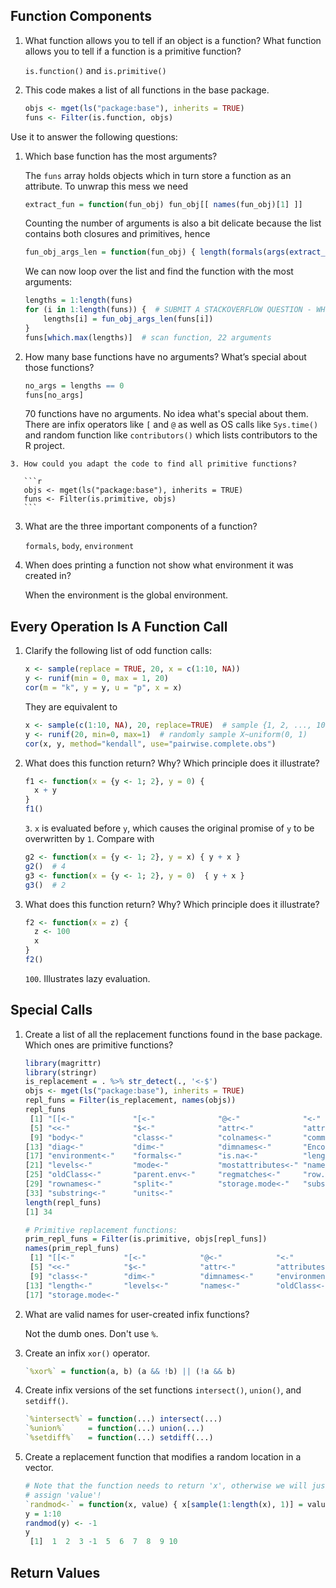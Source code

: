 Function Components
-------------------

1.  What function allows you to tell if an object is a function?
    What function allows you to tell if a function is a primitive function?

    `is.function()` and `is.primitive()`

2.  This code makes a list of all functions in the base package.
    ```r
    objs <- mget(ls("package:base"), inherits = TRUE)
    funs <- Filter(is.function, objs)
    ```

   Use it to answer the following questions:

   1.  Which base function has the most arguments?

       The `funs` array holds objects which in turn store a function as an attribute. To unwrap this mess we need

        ```r
        extract_fun = function(fun_obj) fun_obj[[ names(fun_obj)[1] ]]
        ```

        Counting the number of arguments is also a bit delicate because the list contains both closures and primitives, hence

        ```r
        fun_obj_args_len = function(fun_obj) { length(formals(args(extract_fun(fun_obj)))) }
        ```

        We can now loop over the list and find the function with the most arguments:

        ```r
        lengths = 1:length(funs)
        for (i in 1:length(funs)) {  # SUBMIT A STACKOVERFLOW QUESTION - WHY DOESN'T SAPPLY WORK HERE?
            lengths[i] = fun_obj_args_len(funs[i])
        }
        funs[which.max(lengths)]  # scan function, 22 arguments
        ```

   2. How many base functions have no arguments?
      What’s special about those functions?

      ```r
      no_args = lengths == 0
      funs[no_args]
      ```

      70 functions have no arguments. No idea what's special about them. There are infix operators like `[` and `@` as well as OS calls like `Sys.time()` and random function like `contributors()` which lists contributors to the R project.

    3. How could you adapt the code to find all primitive functions?

       ```r
       objs <- mget(ls("package:base"), inherits = TRUE)
       funs <- Filter(is.primitive, objs)
       ```

3.  What are the three important components of a function?

    `formals`, `body`, `environment`

4.  When does printing a function not show what environment it was created in?

    When the environment is the global environment.


Every Operation Is A Function Call
----------------------------------

1.  Clarify the following list of odd function calls:
    ```r
    x <- sample(replace = TRUE, 20, x = c(1:10, NA))
    y <- runif(min = 0, max = 1, 20)
    cor(m = "k", y = y, u = "p", x = x)
    ```

    They are equivalent to
    ```r
    x <- sample(c(1:10, NA), 20, replace=TRUE)  # sample {1, 2, ..., 10, NA} 20 times w/ replacement
    y <- runif(20, min=0, max=1)  # randomly sample X~uniform(0, 1)
    cor(x, y, method="kendall", use="pairwise.complete.obs")
    ```

2.  What does this function return? Why? Which principle does it illustrate?
    ```r
    f1 <- function(x = {y <- 1; 2}, y = 0) {
      x + y
    }
    f1()
    ```

    `3`. `x` is evaluated before `y`, which causes the original promise of `y` to be overwritten by `1`. Compare with
    ```r
    g2 <- function(x = {y <- 1; 2}, y = x) { y + x }
    g2()  # 4
    g3 <- function(x = {y <- 1; 2}, y = 0)  { y + x }
    g3()  # 2
    ```

3.  What does this function return? Why? Which principle does it illustrate?
    ```r
    f2 <- function(x = z) {
      z <- 100
      x
    }
    f2()
    ```

    `100`. Illustrates lazy evaluation.

Special Calls
-------------

1.  Create a list of all the replacement functions found in the base package.
    Which ones are primitive functions?

    ```r
    library(magrittr)
    library(stringr)
    is_replacement = . %>% str_detect(., '<-$')
    objs <- mget(ls("package:base"), inherits = TRUE)
    repl_funs = Filter(is_replacement, names(objs))
    repl_funs
     [1] "[[<-"             "[<-"              "@<-"              "<-"
     [5] "<<-"              "$<-"              "attr<-"           "attributes<-"
     [9] "body<-"           "class<-"          "colnames<-"       "comment<-"
    [13] "diag<-"           "dim<-"            "dimnames<-"       "Encoding<-"
    [17] "environment<-"    "formals<-"        "is.na<-"          "length<-"
    [21] "levels<-"         "mode<-"           "mostattributes<-" "names<-"
    [25] "oldClass<-"       "parent.env<-"     "regmatches<-"     "row.names<-"
    [29] "rownames<-"       "split<-"          "storage.mode<-"   "substr<-"
    [33] "substring<-"      "units<-"
    length(repl_funs)
    [1] 34

    # Primitive replacement functions:
    prim_repl_funs = Filter(is.primitive, objs[repl_funs])
    names(prim_repl_funs)
     [1] "[[<-"           "[<-"            "@<-"            "<-"
     [5] "<<-"            "$<-"            "attr<-"         "attributes<-"
     [9] "class<-"        "dim<-"          "dimnames<-"     "environment<-"
    [13] "length<-"       "levels<-"       "names<-"        "oldClass<-"
    [17] "storage.mode<-"
    ```

2.  What are valid names for user-created infix functions?

    Not the dumb ones. Don't use `%`.

3.  Create an infix `xor()` operator.

    ```r
    `%xor%` = function(a, b) (a && !b) || (!a && b)
    ```

4.  Create infix versions of the set functions `intersect()`, `union()`,
    and `setdiff()`.

    ```r
    `%intersect%` = function(...) intersect(...)
    `%union%`     = function(...) union(...)
    `%setdiff%`   = function(...) setdiff(...)
    ```

5.  Create a replacement function that modifies a random location in a vector.

    ```r
    # Note that the function needs to return 'x', otherwise we will just
    # assign 'value'!
    `randmod<-` = function(x, value) { x[sample(1:length(x), 1)] = value; x }
    y = 1:10
    randmod(y) <- -1
    y
     [1]  1  2  3 -1  5  6  7  8  9 10
    ```


Return Values
-------------
